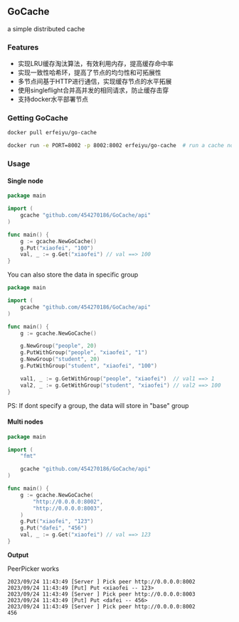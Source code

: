 ## GoCache
a simple distributed cache

### Features
- 实现LRU缓存淘汰算法，有效利用内存，提高缓存命中率
- 实现一致性哈希环，提高了节点的均匀性和可拓展性
- 多节点间基于HTTP进行通信，实现缓存节点的水平拓展
- 使用singleflight合并高并发的相同请求，防止缓存击穿
- 支持docker水平部署节点

### Getting GoCache
```bash
docker pull erfeiyu/go-cache

docker run -e PORT=8002 -p 8002:8002 erfeiyu/go-cache  # run a cache node in http://0.0.0.0:8002
```

### Usage

#### Single node
```go
package main

import (
	gcache "github.com/454270186/GoCache/api"
)

func main() {
	g := gcache.NewGoCache()
	g.Put("xiaofei", "100")
	val, _ := g.Get("xiaofei") // val ==> 100
}
```

You can also store the data in specific group

```go
package main

import (
	gcache "github.com/454270186/GoCache/api"
)

func main() {
	g := gcache.NewGoCache()

	g.NewGroup("people", 20)
	g.PutWithGroup("people", "xiaofei", "1")
	g.NewGroup("student", 20)
	g.PutWithGroup("student", "xiaofei", "100")

	val1, _ := g.GetWithGroup("people", "xiaofei")  // val1 ==> 1
	val2, _ := g.GetWithGroup("student", "xiaofei") // val2 ==> 100
}
```

PS: If dont specify a group, the data will store in "base" group


#### Multi nodes
```go
package main

import (
	"fmt"

	gcache "github.com/454270186/GoCache/api"
)

func main() {
	g := gcache.NewGoCache(
		"http://0.0.0.0:8002",
		"http://0.0.0.0:8003",
	)
	g.Put("xiaofei", "123")
	g.Put("dafei", "456")
	val, _ := g.Get("xiaofei") // val ==> 123
}
```

**Output**

PeerPicker works
```
2023/09/24 11:43:49 [Server ] Pick peer http://0.0.0.0:8002
2023/09/24 11:43:49 [Put] Put <xiaofei -- 123>
2023/09/24 11:43:49 [Server ] Pick peer http://0.0.0.0:8003
2023/09/24 11:43:49 [Put] Put <dafei -- 456>
2023/09/24 11:43:49 [Server ] Pick peer http://0.0.0.0:8002
456
```
